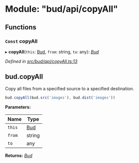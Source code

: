 # Module: "bud/api/copyAll"

## Functions

### `Const` copyAll

▸ **copyAll**(`this`: [Bud](_bud_util_types_.md#bud), `from`: string, `to`: any): *[Bud](_bud_util_types_.md#bud)*

*Defined in [src/bud/api/copyAll.ts:13](https://github.com/roots/bud-support/blob/bd00b72/src/bud/api/copyAll.ts#L13)*

## bud.copyAll

Copy all files from a specified source to a specified destination.

```js
bud.copyAll(bud.src('images'), bud.dist('images'))
```

**Parameters:**

Name | Type |
------ | ------ |
`this` | [Bud](_bud_util_types_.md#bud) |
`from` | string |
`to` | any |

**Returns:** *[Bud](_bud_util_types_.md#bud)*
